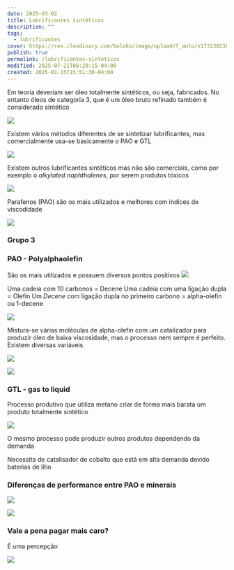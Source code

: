 ```yaml
---
date: 2025-03-02
title: Lubrificantes sintéticos
description: ""
tags:
  - lubrificantes
cover: https://res.cloudinary.com/boloko/image/upload/f_auto/v1731382387/furushow7/image_zatgkh.png
publish: true
permalink: /lubrificantes-sinteticos
modified: 2025-07-21T08:20:15-04:00
created: 2025-01-15T15:51:30-04:00
---
```

Em teoria deveriam ser óleo totalmente sintéticos, ou seja, fabricados. No entanto óleos de categoria 3, que é um óleo bruto refinado também é considerado sintético 

![](https://res.cloudinary.com/boloko/image/upload/f_auto/v1731382387/furushow7/image_zatgkh.png)

Existem vários métodos diferentes de se sintetizar lubrificantes, mas comercialmente usa-se basicamente o PAO e GTL

![](https://res.cloudinary.com/boloko/image/upload/f_auto/v1731384213/furushow7/image_kggo7i.png)


Existem outros lubrificantes sintéticos mas não são comerciais, como por exemplo o _alkylated naphthalenes_, por serem produtos tóxicos

![](https://res.cloudinary.com/boloko/image/upload/f_auto/v1731385053/furushow7/image_ldqd5p.png)


Parafenos (PAO) são os mais utilizados e melhores com indices de viscodidade 

![](https://res.cloudinary.com/boloko/image/upload/f_auto/v1731383862/furushow7/image_r11xkq.png)

### Grupo 3


### PAO - Polyalphaolefin

São os mais utilizados e possuem diversos pontos positivos
![](https://res.cloudinary.com/boloko/image/upload/f_auto/v1731385940/furushow7/image_wo014g.png)


Uma cadeia com 10 carbonos = Decene
Uma cadeia com uma ligação dupla = Olefin
Um _Decene_ com ligação dupla no primeiro carbono = alpha-olefin ou 1-decene

![](https://res.cloudinary.com/boloko/image/upload/f_auto/v1731385393/furushow7/image_rzsuz6.png)

Mistura-se várias moléculas de alpha-olefin com um catalizador para produzir óleo de baixa viscosidade, mas o processo nem sempre é perfeito. Existem diversas variáveis

![](https://res.cloudinary.com/boloko/image/upload/f_auto/v1731385806/furushow7/image_vwqqqt.png)



![](https://res.cloudinary.com/boloko/image/upload/f_auto/v1731382858/furushow7/image_wtwc9b.png)






### GTL - gas to liquid

Processo produtivo que utiliza metano criar de forma mais barata um produto totalmente sintético

![](https://res.cloudinary.com/boloko/image/upload/f_auto/v1731384425/furushow7/image_nsqokc.png)

O mesmo processo pode produzir outros produtos dependendo da demanda

Necessita de catalisador de cobalto que está em alta demanda devido baterias de lítio


### Diferenças de performance entre PAO e minerais

![](https://res.cloudinary.com/boloko/image/upload/f_auto/v1731466361/furushow7/image_omhfdv.png)

![](https://res.cloudinary.com/boloko/image/upload/f_auto/v1753036845/furushow7/image_kqpvwj.png)

### Vale a pena pagar mais caro?

É uma percepção

![](https://res.cloudinary.com/boloko/image/upload/f_auto/v1731468390/furushow7/image_fppeqc.png)
